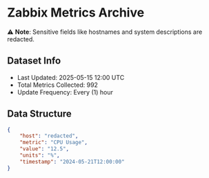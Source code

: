 # Zabbix Metrics Archive

⚠️ **Note**: Sensitive fields like hostnames and system descriptions are redacted.

## Dataset Info
- Last Updated: 2025-05-15 12:00 UTC
- Total Metrics Collected: 992
- Update Frequency: Every (1) hour

## Data Structure
```json
{
    "host": "redacted",
    "metric": "CPU Usage",
    "value": "12.5",
    "units": "%",
    "timestamp": "2024-05-21T12:00:00"
}
```
